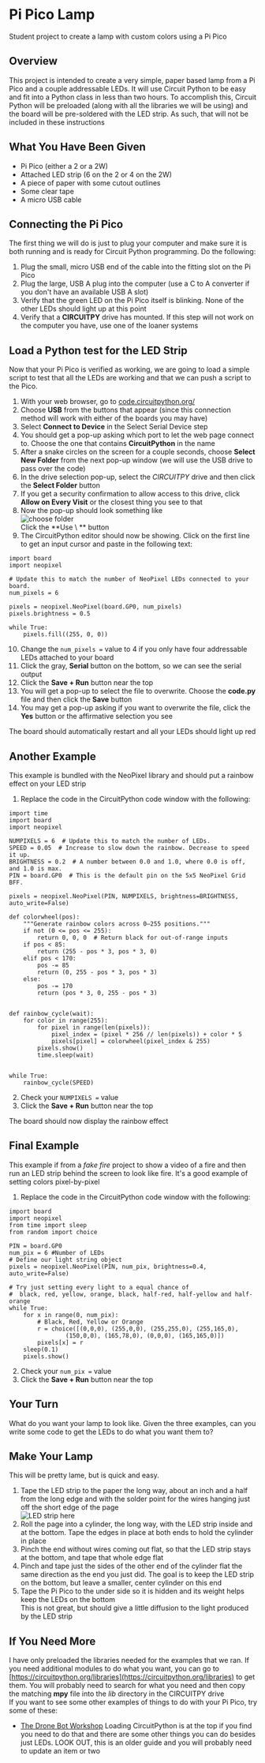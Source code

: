 # Pi Pico Lamp
Student project to create a lamp with custom colors using a Pi Pico

## Overview
This project is intended to create a very simple, paper based lamp from a Pi Pico and a couple addressable LEDs. It will use Circuit Python to be easy and fit into a Python class in less than two hours. To accomplish this, Circuit Python will be preloaded (along with all the libraries we will be using) and the board will be pre-soldered with the LED strip. As such, that will not be included in these instructions

## What You Have Been Given
* Pi Pico (either a 2 or a 2W)
* Attached LED strip (6 on the 2 or 4 on the 2W)
* A piece of paper with some cutout outlines
* Some clear tape
* A micro USB cable

## Connecting the Pi Pico
The first thing we will do is just to plug your computer and make sure it is both running and is ready for Circuit Python programming. Do the following:
1. Plug the small, micro USB end of the cable into the fitting slot on the Pi Pico
2. Plug the large, USB A plug into the computer (use a C to A converter if you don't have an available USB A slot)
3. Verify that the green LED on the Pi Pico itself is blinking. None of the other LEDs should light up at this point
4. Verify that a **CIRCUITPY** drive has mounted. If this step will not work on the computer you have, use one of the loaner systems

## Load a Python test for the LED Strip
Now that your Pi Pico is verified as working, we are going to load a simple script to test that all the LEDs are working and that we can push a script to the Pico.
1. With your web browser, go to [code.circuitpython.org/](https://code.circuitpython.org/)
2. Choose **USB** from the buttons that appear (since this connection method will work with either of the boards you may have)
3. Select **Connect to Device** in the Select Serial Device step
4. You should get a pop-up asking which port to let the web page connect to. Choose the one that contains **CircuitPython** in the name
5. After a snake circles on the screen for a couple seconds, choose **Select New Folder** from the next pop-up window (we will use the USB drive to pass over the code)
6. In the drive selection pop-up, select the *CIRCUITPY* drive and then click the **Select Folder** button
7. If you get a security confirmation to allow access to this drive, click **Allow on Every Visit** or the closest thing you see to that
8. Now the pop-up should look something like  
![choose folder](choose_folder.png)  
Click the **Use \ ** button
9. The CircuitPython editor should now be showing. Click on the first line to get an input cursor and paste in the following text:  
```
import board
import neopixel
 
# Update this to match the number of NeoPixel LEDs connected to your board.
num_pixels = 6

pixels = neopixel.NeoPixel(board.GP0, num_pixels)
pixels.brightness = 0.5

while True:
    pixels.fill((255, 0, 0))
```
10. Change the `num_pixels =` value to 4 if you only have four addressable LEDs attached to your board
11. Click the gray, **Serial** button on the bottom, so we can see the serial output
12. Click the **Save + Run** button near the top
13. You will get a pop-up to select the file to overwrite. Choose the **code.py** file and then click the **Save** button
14. You may get a pop-up asking if you want to overwrite the file, click the **Yes** button or the affirmative selection you see

The board should automatically restart and all your LEDs should light up red

## Another Example
This example is bundled with the NeoPixel library and should put a rainbow effect on your LED strip  
1. Replace the code in the CircuitPython code window with the following:
```
import time
import board
import neopixel

NUMPIXELS = 6  # Update this to match the number of LEDs.
SPEED = 0.05  # Increase to slow down the rainbow. Decrease to speed it up.
BRIGHTNESS = 0.2  # A number between 0.0 and 1.0, where 0.0 is off, and 1.0 is max.
PIN = board.GP0  # This is the default pin on the 5x5 NeoPixel Grid BFF.

pixels = neopixel.NeoPixel(PIN, NUMPIXELS, brightness=BRIGHTNESS, auto_write=False)

def colorwheel(pos):
    """Generate rainbow colors across 0–255 positions."""
    if not (0 <= pos <= 255):
        return 0, 0, 0  # Return black for out-of-range inputs
    if pos < 85:
        return (255 - pos * 3, pos * 3, 0)
    elif pos < 170:
        pos -= 85
        return (0, 255 - pos * 3, pos * 3)
    else:
        pos -= 170
        return (pos * 3, 0, 255 - pos * 3)


def rainbow_cycle(wait):
    for color in range(255):
        for pixel in range(len(pixels)):
            pixel_index = (pixel * 256 // len(pixels)) + color * 5
            pixels[pixel] = colorwheel(pixel_index & 255)
        pixels.show()
        time.sleep(wait)


while True:
    rainbow_cycle(SPEED)

```
2. Check your `NUMPIXELS =` value
3. Click the **Save + Run** button near the top

The board should now display the rainbow effect

## Final Example
This example if from a *fake fire* project to show a video of a fire and then run an LED strip behind the screen to look like fire. It's a good example of setting colors pixel-by-pixel
1. Replace the code in the CircuitPython code window with the following:  
```
import board
import neopixel
from time import sleep
from random import choice

PIN = board.GP0
num_pix = 6 #Number of LEDs
# Define our light string object
pixels = neopixel.NeoPixel(PIN, num_pix, brightness=0.4, auto_write=False)

# Try just setting every light to a equal chance of
#  black, red, yellow, orange, black, half-red, half-yellow and half-orange 
while True:
    for x in range(0, num_pix):
        # Black, Red, Yellow or Orange
        r = choice([(0,0,0), (255,0,0), (255,255,0), (255,165,0),
                (150,0,0), (165,78,0), (0,0,0), (165,165,0)])
        pixels[x] = r
    sleep(0.1)
    pixels.show()

```
2. Check your `num_pix =` value
3. Click the **Save + Run** button near the top

## Your Turn
What do you want your lamp to look like. Given the three examples, can you write some code to get the LEDs to do what you want them to?

## Make Your Lamp
This will be pretty lame, but is quick and easy.
1. Tape the LED strip to the paper the long way, about an inch and a half from the long edge and with the solder point for the wires hanging just off the short edge of the page  
![LED strip here](lamp_layout.png)
2. Roll the page into a cylinder, the long way, with the LED strip inside and at the bottom. Tape the edges in place at both ends to hold the cylinder in place
3. Pinch the end without wires coming out flat, so that the LED strip stays at the bottom, and tape that whole edge flat
4. Pinch and tape just the sides of the other end of the cylinder flat the same direction as the end you just did. The goal is to keep the LED strip on the bottom, but leave a smaller, center cylinder on this end
5. Tape the Pi Pico to the under side so it is hidden and its weight helps keep the LEDs on the bottom  
This is not great, but should give a little diffusion to the light produced by the LED strip

## If You Need More
I have only preloaded the libraries needed for the examples that we ran. If you need additional modules to do what you want, you can go to [https://circuitpython.org/libraries](https://circuitpython.org/libraries) to get them. You will probably need to search for what you need and then copy the matching **mpy** file into the *lib* directory in the CIRCUITPY drive  
If you want to see some other examples of things to do with your Pi Pico, try some of these:  
* [The Drone Bot Workshop](https://dronebotworkshop.com/pi-pico-circuitpython/) Loading CircuitPython is at the top if you find you need to do that and there are some other things you can do besides just LEDs. LOOK OUT, this is an older guide and you will probably need to update an item or two

